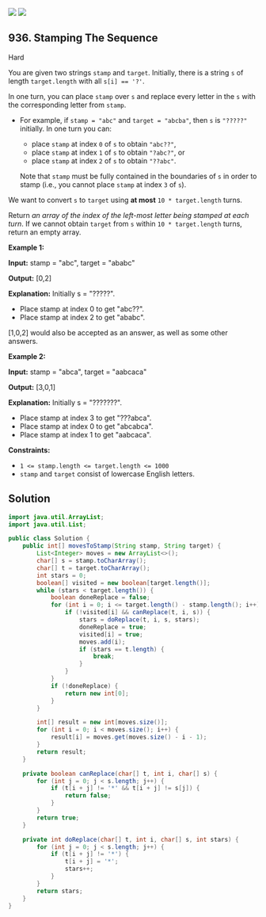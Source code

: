 [![](https://img.shields.io/github/stars/javadev/LeetCode-in-Java?label=Stars&style=flat-square)](https://github.com/javadev/LeetCode-in-Java)
[![](https://img.shields.io/github/forks/javadev/LeetCode-in-Java?label=Fork%20me%20on%20GitHub%20&style=flat-square)](https://github.com/javadev/LeetCode-in-Java/fork)

## 936\. Stamping The Sequence

Hard

You are given two strings `stamp` and `target`. Initially, there is a string `s` of length `target.length` with all `s[i] == '?'`.

In one turn, you can place `stamp` over `s` and replace every letter in the `s` with the corresponding letter from `stamp`.

*   For example, if `stamp = "abc"` and `target = "abcba"`, then `s` is `"?????"` initially. In one turn you can:

    *   place `stamp` at index `0` of `s` to obtain `"abc??"`,
    *   place `stamp` at index `1` of `s` to obtain `"?abc?"`, or
    *   place `stamp` at index `2` of `s` to obtain `"??abc"`.

    Note that `stamp` must be fully contained in the boundaries of `s` in order to stamp (i.e., you cannot place `stamp` at index `3` of `s`).

We want to convert `s` to `target` using **at most** `10 * target.length` turns.

Return _an array of the index of the left-most letter being stamped at each turn_. If we cannot obtain `target` from `s` within `10 * target.length` turns, return an empty array.

**Example 1:**

**Input:** stamp = "abc", target = "ababc"

**Output:** [0,2]

**Explanation:** Initially s = "?????". 
- Place stamp at index 0 to get "abc??". 
- Place stamp at index 2 to get "ababc". 
  
[1,0,2] would also be accepted as an answer, as well as some other answers.

**Example 2:**

**Input:** stamp = "abca", target = "aabcaca"

**Output:** [3,0,1]

**Explanation:** Initially s = "???????".
- Place stamp at index 3 to get "???abca". 
- Place stamp at index 0 to get "abcabca". 
- Place stamp at index 1 to get "aabcaca".

**Constraints:**

*   `1 <= stamp.length <= target.length <= 1000`
*   `stamp` and `target` consist of lowercase English letters.

## Solution

```java
import java.util.ArrayList;
import java.util.List;

public class Solution {
    public int[] movesToStamp(String stamp, String target) {
        List<Integer> moves = new ArrayList<>();
        char[] s = stamp.toCharArray();
        char[] t = target.toCharArray();
        int stars = 0;
        boolean[] visited = new boolean[target.length()];
        while (stars < target.length()) {
            boolean doneReplace = false;
            for (int i = 0; i <= target.length() - stamp.length(); i++) {
                if (!visited[i] && canReplace(t, i, s)) {
                    stars = doReplace(t, i, s, stars);
                    doneReplace = true;
                    visited[i] = true;
                    moves.add(i);
                    if (stars == t.length) {
                        break;
                    }
                }
            }
            if (!doneReplace) {
                return new int[0];
            }
        }

        int[] result = new int[moves.size()];
        for (int i = 0; i < moves.size(); i++) {
            result[i] = moves.get(moves.size() - i - 1);
        }
        return result;
    }

    private boolean canReplace(char[] t, int i, char[] s) {
        for (int j = 0; j < s.length; j++) {
            if (t[i + j] != '*' && t[i + j] != s[j]) {
                return false;
            }
        }
        return true;
    }

    private int doReplace(char[] t, int i, char[] s, int stars) {
        for (int j = 0; j < s.length; j++) {
            if (t[i + j] != '*') {
                t[i + j] = '*';
                stars++;
            }
        }
        return stars;
    }
}
```